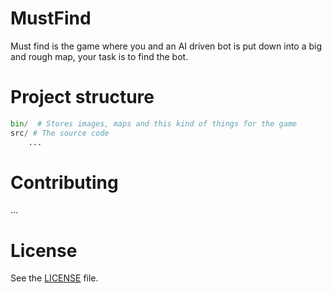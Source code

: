 # MustFind

Must find is the game where you and an AI driven bot is put down
into a big and rough map, your task is to find the bot.

# Project structure

```py
bin/  # Stores images, maps and this kind of things for the game
src/ # The source code
    ...
```

# Contributing

...

# License

See the [LICENSE](./LICENSE) file.
